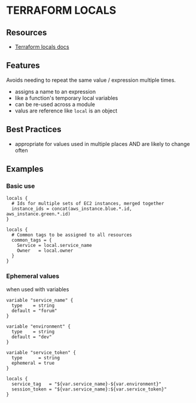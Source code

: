 # TERRAFORM LOCALS

## Resources
- [Terraform locals docs](https://developer.hashicorp.com/terraform/language/values/locals)

## Features
Avoids needing to repeat the same value / expression multiple times.
- assigns a name to an expression
- like a function's temporary local variables
- can be re-used across a module
- valus are reference like `local` is an object

## Best Practices
- appropriate for values used in multiple places AND are likely to change often

## Examples

### Basic use
```hcl
locals {
  # Ids for multiple sets of EC2 instances, merged together
  instance_ids = concat(aws_instance.blue.*.id, aws_instance.green.*.id)
}

locals {
  # Common tags to be assigned to all resources
  common_tags = {
    Service = local.service_name
    Owner   = local.owner
  }
}
```

### Ephemeral values

when used with variables

```hcl
variable "service_name" {
  type    = string
  default = "forum"
}

variable "environment" {
  type    = string
  default = "dev"
}

variable "service_token" {
  type      = string
  ephemeral = true
}

locals {
  service_tag   = "${var.service_name}-${var.environment}"
  session_token = "${var.service_name}:${var.service_token}"
}
```
